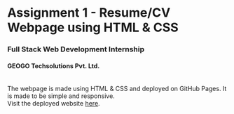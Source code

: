 # Assignment 1 - Resume/CV Webpage using HTML & CSS
### Full Stack Web Development Internship
#### GEOGO Techsolutions Pvt. Ltd.<br><br>
The webpage is made using HTML & CSS and deployed on GitHub Pages. It is made to be simple and responsive.<br>Visit the deployed website [here](https://prosamva.github.io/GEOGO-FSDWI-A1/ "here").

